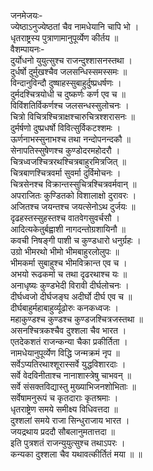 जनमेजयः-  
ज्येष्ठाऽनुज्येष्ठतां चैव नामधेयानि चापि भो ।  
धृतराष्ट्रस्य पुत्राणामानुपूर्व्येण कीर्तय ॥  
वैशम्पायनः-  
दुर्योधनो युयुत्सुश्च राजन्दुश्शासनस्तथा ।  
दुर्धर्षो दुर्मुखश्चैव जलसन्धिस्समस्समः ॥  
विन्दानुविन्दौ दुष्षाहस्सुबाहुर्दुष्प्रधर्षणः ।  
दुर्मदश्चित्रयोधी च दुष्कर्णः कर्ण एव च ॥  
विविंशतिर्विकर्णश्च जलसन्धस्सुलोचनः ।  
चित्रो विचित्रश्चित्राक्षश्चारुचित्रश्शरासनः ॥  
दुर्मर्षणो दुष्प्रधर्षो विवित्सुर्विकटश्शमः ।  
ऊर्णनाभस्सुनाभश्च तथा नन्दोपनन्दकौ ॥  
सेनापतिस्सुषेणश्च कुण्डोदरमहोदरौ ।  
चित्रध्वजश्चित्ररथश्चित्रबाहुरमित्रजित् ॥  
चित्रबाणश्चित्रवर्मा सुवर्मा दुर्विमोचनः ।  
चित्रसेनश्च विक्रान्तस्सुचित्रश्चित्रवर्मवान् ॥  
अपराजितः कुण्डितको विशालाक्षो दुरावरः ।  
अजितश्च जयन्तश्च जयत्सेनोऽथ दुर्जयः ॥  
दृढहस्तस्सुहस्तश्च वातवेगसुवर्चसौ ।  
आदित्यकेतुर्बह्वाशी नागदन्तोग्रशायिनौ ॥  
कवची निषङ्गी पाशी च कुण्डधारो धनुर्ग्रहः ।  
उग्रो भीमरथो भीमो भीमबाहुरलोलुपः ॥  
भीमकर्मा सुबाहुश्च भीमविक्रान्त एव च ।  
अभयो रूढकर्मा च तथा दृढरथाश्च यः ॥  
अनाधृष्यः कुण्डभेदी विरावी दीर्घलोचनः ।  
दीर्घध्वजो दीर्घजङ्घ अदीर्घो दीर्घ एव च ॥  
दीर्घबाहुर्महाबाहुर्व्यूढोरुः कनकध्वजः ।  
महाकुण्डश्च कुण्डश्च कुण्डजश्चित्रजस्तथा ॥  
असनश्चित्रकश्चैव दुश्शला चैव भारत ।  
एतदेकशतं राजन्कन्या चैका प्रकीर्तिता ।  
नामधेयानुपूर्व्येण विद्धि जन्मक्रमं नृप ॥  
सर्वेऽप्यतिरथाश्शूरास्सर्वे युद्धविशारदाः ।  
सर्वे वेदविनीताश्च नानाशास्त्रेषु चाभवन् ॥  
सर्वे संसक्तविद्यास्तु मुख्याभिजनशोभिताः ॥  
सर्वेषामनुरूपं च कृतदाराः कृतश्रमाः ।  
धृतराष्ट्रेण समये समीक्ष्य विधिवत्तदा ॥  
दुश्शलां समये राजा सिन्धुराजाय भारत ।  
जयद्रथाय प्रददौ सौबलानुमतात्तदा ॥  
इति पुत्रशतं राजन्युयुत्सुश्च तथाऽपरः ।  
कन्यका दुश्शला चैव यथावत्कीर्तितं मया ॥ ॥  
